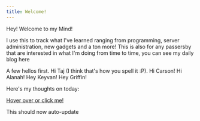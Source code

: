```yaml
---
title: Welcome!
---
```

Hey! Welcome to my Mind!

I use this to track what I've learned ranging from programming, server administration, new gadgets and a ton more! This is also for any passersby that are interested in what I'm doing from time to time, you can see my daily blog here

A few hellos first. Hi Taj (I think that's how you spell it :P). Hi Carson! Hi Alanah! Hey Keyvan! Hey Griffin!

Here's my thoughts on today:

[Hover over or click me!](2023-09-23%202.md)

This should now auto-update